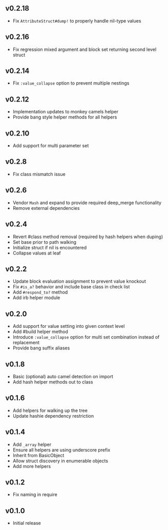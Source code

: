 ## v0.2.18
* Fix `AttributeStruct#dump!` to properly handle nil-type values

## v0.2.16
* Fix regression mixed argument and block set returning second level struct

## v0.2.14
* Fix `:value_collapse` option to prevent multiple nestings

## v0.2.12
* Implementation updates to monkey camels helper
* Provide bang style helper methods for all helpers

## v0.2.10
* Add support for multi parameter set

## v0.2.8
* Fix class mismatch issue

## v0.2.6
* Vendor `Mash` and expand to provide required deep_merge functionality
* Remove external dependencies

## v0.2.4
* Revert #class method removal (required by hash helpers when duping)
* Set base prior to path walking
* Initialize struct if nil is encountered
* Collapse values at leaf

## v0.2.2
* Update block evaluation assignment to prevent value knockout
* Fix `#is_a?` behavior and include base class in check list
* Add `#respond_to?` method
* Add irb helper module

## v0.2.0
* Add support for value setting into given context level
* Add #build helper method
* Introduce `:value_collapse` option for multi set combination instead of replacement
* Provide bang suffix aliases

## v0.1.8
* Basic (optional) auto camel detection on import
* Add hash helper methods out to class

## v0.1.6
* Add helpers for walking up the tree
* Update hashie dependency restriction

## v0.1.4
* Add `_array` helper
* Ensure all helpers are using underscore prefix
* Inherit from BasicObject
* Allow struct discovery in enumerable objects
* Add more helpers

## v0.1.2
* Fix naming in require

## v0.1.0
* Initial release
